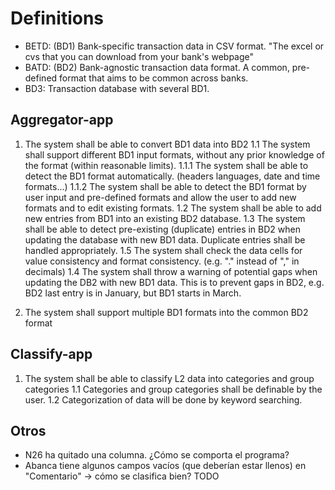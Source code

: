 
# Definitions

- BETD: (BD1) Bank-specific transaction data in CSV format. "The excel or cvs that you can download from your bank's webpage"
- BATD: (BD2) Bank-agnostic transaction data format. A common, pre-defined format that aims to be common across banks.
- BD3: Transaction database with several BD1.

## Aggregator-app

1. The system shall be able to convert BD1 data into BD2
  1.1 The system shall support different BD1 input formats, without any prior knowledge of the format (within reasonable limits).
    1.1.1 The system shall be able to detect the BD1 format automatically. (headers languages, date and time formats...)
    1.1.2 The system shall be able to detect the BD1 format by user input and pre-defined formats
       and allow the user to add new formats and to edit existing formats.
  1.2 The system shall be able to add new entries from BD1 into an existing BD2 database.
  1.3 The system shall be able to detect pre-existing (duplicate) entries in BD2 when updating the
    database with new BD1 data. Duplicate entries shall be handled appropriately.
  1.5 The system shall check the data cells for value consistency and format consistency. (e.g. "." instead of "," in decimals)
  1.4 The system shall throw a warning of potential gaps when updating the DB2 with new BD1 data. This is to prevent gaps in BD2, e.g. BD2 last entry is in January, but BD1 starts in March.

2. The system shall support multiple BD1 formats into the common BD2 format

## Classify-app

1. The system shall be able to classify L2 data into categories and group categories
  1.1 Categories and group categories shall be definable by the user.
  1.2 Categorization of data will be done by keyword searching.

## Otros

- N26 ha quitado una columna. ¿Cómo se comporta el programa?
- Abanca tiene algunos campos vacíos (que deberían estar llenos) en  "Comentario" -> cómo se clasifica bien?
TODO
